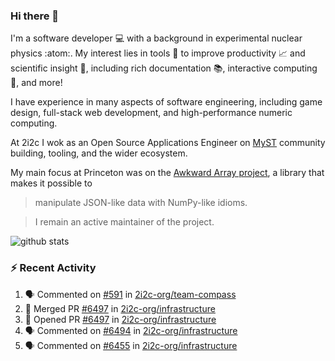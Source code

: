 ### Hi there 👋 

I'm a software developer 💻 with a background in experimental nuclear physics :atom:. My interest lies in tools :wrench: to improve productivity :chart_with_upwards_trend: and scientific insight :telescope:, including rich documentation 📚, interactive computing 🧮, and more! 

I have experience in many aspects of software engineering, including game design, full-stack web development, and high-performance numeric computing. 

At 2i2c I wok as an Open Source Applications Engineer on [MyST](https://github.com/jupyter-book/mystmd) community building, tooling, and the wider ecosystem. 

My main focus at Princeton was on the [Awkward Array project](awkward-array.org/), a library that makes it possible to 
> manipulate JSON-like data with NumPy-like idioms.

> I remain an active maintainer of the project. 

![github stats](https://github-readme-stats.vercel.app/api?username=agoose77&show_icons=true&hide_rank=true&hide_title=true&bg_color=30,e76445,904e95&text_color=efe3ec&icon_color=efe3ec)
<!--
**agoose77/agoose77** is a ✨ _special_ ✨ repository because its `README.md` (this file) appears on your GitHub profile.

Here are some ideas to get you started:

- 🔭 I’m currently working on ...
- 🌱 I’m currently learning ...
- 👯 I’m looking to collaborate on ...
- 🤔 I’m looking for help with ...
- 💬 Ask me about ...
- 📫 How to reach me: ...
- 😄 Pronouns: ...
- ⚡ Fun fact: ...
-->

### :zap: Recent Activity

<!--START_SECTION:activity-->
1. 🗣 Commented on [#591](https://github.com/2i2c-org/team-compass/issues/591#issuecomment-3149756497) in [2i2c-org/team-compass](https://github.com/2i2c-org/team-compass)
2. 🎉 Merged PR [#6497](https://github.com/2i2c-org/infrastructure/pull/6497) in [2i2c-org/infrastructure](https://github.com/2i2c-org/infrastructure)
3. 💪 Opened PR [#6497](https://github.com/2i2c-org/infrastructure/pull/6497) in [2i2c-org/infrastructure](https://github.com/2i2c-org/infrastructure)
4. 🗣 Commented on [#6494](https://github.com/2i2c-org/infrastructure/pull/6494#issuecomment-3149701324) in [2i2c-org/infrastructure](https://github.com/2i2c-org/infrastructure)
5. 🗣 Commented on [#6455](https://github.com/2i2c-org/infrastructure/issues/6455#issuecomment-3144697752) in [2i2c-org/infrastructure](https://github.com/2i2c-org/infrastructure)
<!--END_SECTION:activity-->
